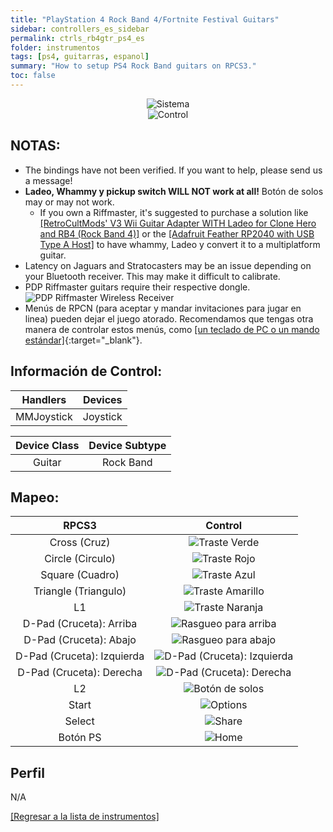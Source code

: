```yaml
---
title: "PlayStation 4 Rock Band 4/Fortnite Festival Guitars"
sidebar: controllers_es_sidebar
permalink: ctrls_rb4gtr_ps4_es
folder: instrumentos
tags: [ps4, guitarras, espanol]
summary: "How to setup PS4 Rock Band guitars on RPCS3."
toc: false
---
```


<div align="center"> <img src="https://carlmylo.github.io/docu-rpcs3/images/instruments/plat/ps4.png" alt="Sistema" title="Sistema"></div>

<div align="center"> <img src="https://carlmylo.github.io/docu-rpcs3/images/instruments/cont/rb4gtrscontroller.png" alt="Control" title="Control"></div>

## NOTAS:

* The bindings have not been verified. If you want to help, please send us a message!
* **Ladeo, Whammy y pickup switch WILL NOT work at all!** Botón de solos may or may not work.
	* If you own a Riffmaster, it's suggested to purchase a solution like [[RetroCultMods' V3 Wii Guitar Adapter WITH Ladeo for Clone Hero and RB4 (Rock Band 4)]](https://www.etsy.com/listing/1536358024/v3-wii-guitar-adapter-with-Ladeo-for) or the [[Adafruit Feather RP2040 with USB Type A Host]](https://carlmylo.github.io/docu-rpcs3/ctrls_mod_riffada) to have whammy, Ladeo y convert it to a multiplatform guitar.
* Latency on Jaguars and Stratocasters may be an issue depending on your Bluetooth receiver. This may make it difficult to calibrate.
* PDP Riffmaster guitars require their respective dongle.  
	![PDP Riffmaster Wireless Receiver](https://carlmylo.github.io/docu-rpcs3/images/btns/ctrls/xbox/riffrec.png "PDP Riffmaster Wireless Receiver")
* Menús de RPCN (para aceptar y mandar invitaciones para jugar en linea) pueden dejar el juego atorado. Recomendamos que tengas otra manera de controlar estos menús, como [[un teclado de PC o un mando estándar]](https://carlmylo.github.io/docu-rpcs3/ctrls_pads_es){:target="_blank"}.

## Información de Control:

| Handlers | Devices |	
|:------------------:|:---------------------:|
| MMJoystick | Joystick |

| Device Class | Device Subtype |
|:------------------:|:---------------------:|
| Guitar | Rock Band |

## Mapeo:

| **RPCS3**          | **Control** |
|:------------------:|:---------------------:|
| Cross (Cruz) | ![Traste Verde](https://carlmylo.github.io/docu-rpcs3/images/btns/gtrs/gf.png "Traste Verde") |
| Circle (Circulo) | ![Traste Rojo](https://carlmylo.github.io/docu-rpcs3/images/btns/gtrs/rf.png "Traste Rojo") |
| Square (Cuadro) | ![Traste Azul](https://carlmylo.github.io/docu-rpcs3/images/btns/gtrs/bf.png "Traste Azul") |
| Triangle (Triangulo) | ![Traste Amarillo](https://carlmylo.github.io/docu-rpcs3/images/btns/gtrs/yf.png "Traste Amarillo") |
| L1 | ![Traste Naranja](https://carlmylo.github.io/docu-rpcs3/images/btns/gtrs/of.png "Traste Naranja") |
| D-Pad (Cruceta): Arriba | ![Rasgueo para arriba](https://carlmylo.github.io/docu-rpcs3/images/btns/gtrs/sbu.png "Rasgueo para arriba") |
| D-Pad (Cruceta): Abajo | ![Rasgueo para abajo](https://carlmylo.github.io/docu-rpcs3/images/btns/gtrs/sbd.png "Rasgueo para abajo") |
| D-Pad (Cruceta): Izquierda | ![D-Pad (Cruceta): Izquierda](https://carlmylo.github.io/docu-rpcs3/images/btns/gtrs/dpl.png "D-Pad (Cruceta): Izquierda") |
| D-Pad (Cruceta): Derecha | ![D-Pad (Cruceta): Derecha](https://carlmylo.github.io/docu-rpcs3/images/btns/gtrs/dpr.png "D-Pad (Cruceta): Derecha") |
| L2 | ![Botón de solos](https://carlmylo.github.io/docu-rpcs3/images/btns/gtrs/solo.png "Botón de solos") |
| Start | ![Options](https://carlmylo.github.io/docu-rpcs3/images/btns/ctrls/ps4/opt.png "Options") |
| Select | ![Share](https://carlmylo.github.io/docu-rpcs3/images/btns/ctrls/ps4/shr.png "Share") |
| Botón PS | ![Home](https://carlmylo.github.io/docu-rpcs3/images/btns/ctrls/ps3/home.png "Home") |

## Perfil

N/A

[[Regresar a la lista de instrumentos]](https://carlmylo.github.io/docu-rpcs3/ctrls_es#lista-de-instrumentos)